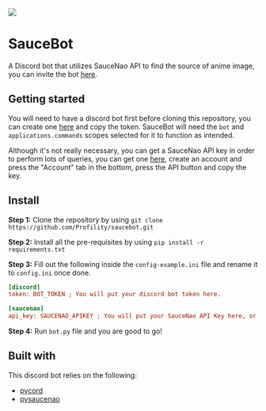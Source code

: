 <img src="https://cdn.upload.systems/uploads/2LW1xcE7.png">

# SauceBot
A Discord bot that utilizes SauceNao API to find the source of anime image, you can invite the bot [here](https://top.gg/bot/923142964279115817).

## Getting started

You will need to have a discord bot first before cloning this repository, you can create one [here](https://discord.com/developers/applications) and copy the token. SauceBot will need the `bot` and `applications.commands` scopes selected for it to function as intended.

Although it's not really necessary, you can get a SauceNao API key in order to perform lots of queries, you can get one [here](https://saucenao.com/user.php), create an account and press the "Account" tab in the bottom, press the API button and copy the key. 

## Install

**Step 1:** Clone the repository by using `git clone https://github.com/Profility/saucebot.git`

**Step 2:** Install all the pre-requisites by using `pip install -r requirements.txt`

**Step 3:** Fill out the following inside the `config-example.ini` file and rename it to `config.ini` once done.

```ini
[discord]
token: BOT_TOKEN ; You will put your discord bot token here.

[saucenao]
api_key: SAUCENAO_APIKEY ; You will put your SauceNao API Key here, or you can leave it empty.
```

**Step 4:** Run `bot.py` file and you are good to go!

## Built with
This discord bot relies on the following:
* [pycord](https://github.com/Pycord-Development/pycord)
* [pysaucenao](pysaucenao)
